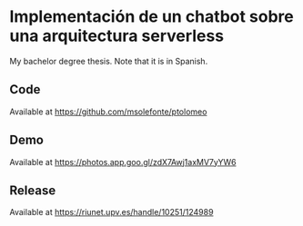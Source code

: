 # Implementación de un chatbot sobre una arquitectura serverless

My bachelor degree thesis. Note that it is in Spanish.

## Code

Available at https://github.com/msolefonte/ptolomeo

## Demo 

Available at https://photos.app.goo.gl/zdX7Awj1axMV7yYW6

## Release

Available at https://riunet.upv.es/handle/10251/124989

